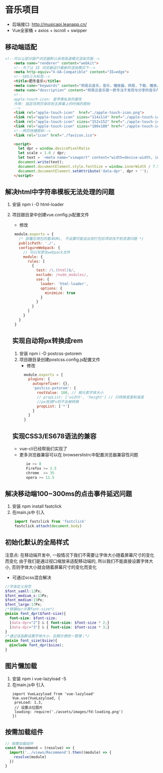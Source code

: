 # 音乐项目

* 后端接口: http://musicapi.leanapp.cn/
* Vue全家桶 + axios + iscroll + swipper

## 移动端适配
```html
<!--可以让部分国产浏览器默认采用高速模式渲染页面-->
    <meta name="renderer" content="webkit">
    <!--为了让 IE 浏览器运行最新的渲染模式下-->
    <meta http-equiv="X-UA-Compatible" content="IE=edge">
    <!--SEO三大标签-->
    <title>肥冬音乐</title>
    <meta name="keywords" content="网易云音乐，音乐，播放器，网易，下载，播放，DJ，免费，明星，精选，歌单，识别音乐，收藏，分享音乐，音乐互动，高音质，320K，音乐社交，官网，移动站，music.163.com">
    <meta name="description" content="网易云音乐是一款专注于发现与分享的音乐产品，依托专业音乐人、DJ、好友推荐及社交功能，为用户打造全新的音乐生活。">
    <!--
    apple-touch-icon: 是苹果私有的属性
    作用: 指定将网页保存到主屏幕上的时候的图标
    -->
    <link rel="apple-touch-icon"  href="./apple-touch-icon.png">
    <link rel="apple-touch-icon" sizes="114x114" href="./apple-touch-icon114.png">
    <link rel="apple-touch-icon" sizes="152x152" href="./apple-touch-icon152.png">
    <link rel="apple-touch-icon" sizes="180x180" href="./apple-touch-icon180.png">
    <!--网页快捷图标-->
    <link rel="icon" href="./favicon.ico">

    <script>
      let dpr = window.devicePixelRatio
      let scale = 1.0 / dpr;
      let text = `<meta name="viewport" content="width=device-width, initial-scale=${scale}, maximum-scale=${scale}, minimum-scale=${scale}, user-scalable=no">`;
      document.write(text);
      document.documentElement.style.fontSize = window.innerWidth / 7.5 + "px";
      document.documentElement.setAttribute('data-dpr', dpr + '');
    </script>
```
## 解决html中字符串模板无法处理的问题

1. 安装  npm i -D html-loader
2. 项目跟目录中创建vue.config.js配置文件
    * 修改
    ```javascript
     module.exports = {
       /* 部署应用包的基本URL, 不设置可能会出现打包后项目找不到资源问题 */
       publicPath: './',
       configureWebpack: {
         // 可以写原生webpack文件
         module: {
           rules: [
             {
               test: /\.(html)$/,
               exclude: /node_modules/,
               use: {
                 loader: 'html-loader',
                 options: {
                   minimize: true
                 }
               }
             }
           ]
         }
       }
     }
    ```
   ## 实现自动将px转换成rem
   
   1. 安装 npm i -D postcss-pxtorem
   2. 项目跟目录创建postcss.config.js配置文件
        * 修改
        ```javascript
          module.exports = {
            plugins: {
              autoprefixer: {},
              'postcss-pxtorem': {
                rootValue: 100, // 根元素字体大小
                // propList: ['width', 'height'] // 只转换宽度和高度
                //px改成Px则不会被转换
                propList: ['*']
              }
            }
          }
        ```
   
   ## 实现CSS3/ES678语法的兼容
   
   * vue-cli已经帮我们实现了
   * 更多浏览器兼容可以在.browserslistrc中配置浏览器兼容性问题
        ```javascript
           ie >= 8
           Firefox >= 3.5
           chrome  >= 35
           opera >= 11.5
        ``` 
     
## 解决移动端100~300ms的点击事件延迟问题

1. 安装  npm install fastclick
2. 在main.js中 引入
    ```javascript
     import fastclick from 'fastclick'
     fastclick.attach(document.body)
    ```

## 初始化默认的全局样式

注意点: 在移动端开发中, 一般情况下我们不需要让字体大小随着屏幕尺寸的变化而变化
       由于我们是通过视口缩放来适配移动端的, 所以我们不能直接设置字体大小, 否则字体大小就会随着屏幕尺寸的变化而变化
       
* 可通过scss混合解决
```scss
//字体定义规范
$font_samll:12Px;
$font_medium_s:13Px;
$font_medium:15Px;
$font_large:17Px;
/*根据dpr计算font-size*/
@mixin font_dpr($font-size){
  font-size: $font-size;
  [data-dpr="2"] & { font-size: $font-size * 2;}
  [data-dpr="3"] & { font-size: $font-size * 3;}
}
/*通过该函数设置字体大小，后期方便统一管理；*/
@mixin font_size($size){
  @include font_dpr($size);
}
```

## 图片懒加载

1. 安装  npm i vue-lazyload -S
2. 在main.js中 引入  
    ```
   import VueLazyload from 'vue-lazyload'
   Vue.use(VueLazyload, {
     preLoad: 1.3,
     // 设置占位图片
     loading: require('./assets/images/fd-loading.png')
   })
    ```

## 按需加载组件

```javascript
// 按需加载组件
const Recommend = (resolve) => {
  import('../views/Recommend').then((module) => {
    resolve(module)
  })
}
```
